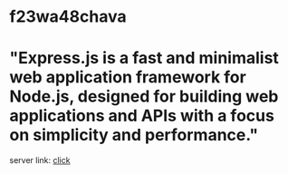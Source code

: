 # f23wa48chava


# "Express.js is a fast and minimalist web application framework for Node.js, designed for building web applications and APIs with a focus on simplicity and performance."

server link: [click](https://f23wa48chava.onrender.com/)

